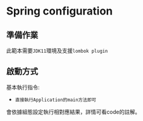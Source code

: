 # Spring configuration

## 準備作業
此範本需要`JDK11`環境及支援`lombok plugin`

## 啟動方式
基本執行指令:
- `直接執行Application的main方法即可`

會依據組態設定執行相對應結果，詳情可看code的註解。